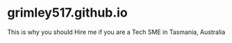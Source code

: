 grimley517.github.io
====================

This is why you should Hire me if you are a Tech SME in Tasmania, Australia
